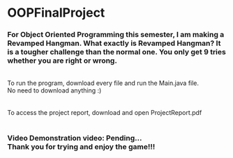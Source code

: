 <h1> OOPFinalProject </h1>

<h3> For Object Oriented Programming this semester, I am making a Revamped Hangman.
  What exactly is Revamped Hangman?
  It is a tougher challenge than the normal one. You only get 9 tries whether you are right or wrong.
 </h3>
 <br>
 <div> To run the program, download every file and run the Main.java file. </div>
 <div> No need to download anything :) </div>
 <br>
 <br>
 <div> To access the project report, download and open ProjectReport.pdf </div>
 <br>
 <h3> Video Demonstration video: Pending... <br>
  Thank you for trying and enjoy the game!!! 
 </h>
